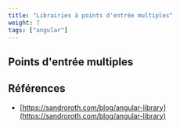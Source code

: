```yaml
---
title: "Librairies à points d'entrée multiples"
weight: 7
tags: ["angular"]
---
```


## Points d'entrée multiples

## Références

- [https://sandroroth.com/blog/angular-library](https://sandroroth.com/blog/angular-library)

